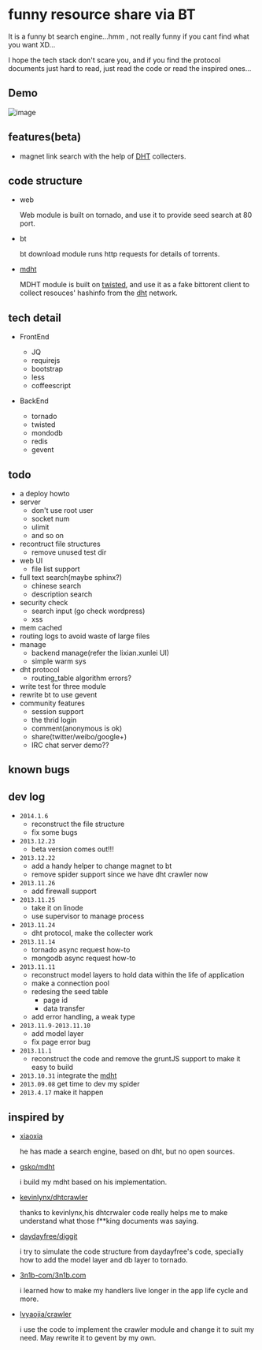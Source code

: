 # funny resource share via BT

It is a funny bt search engine...hmm , not really funny if you cant find what you want XD...

I hope the tech stack don't scare you, and if you find the protocol documents just hard to read, just read the code or read the inspired ones...

Demo
--------
![image](https://raw.github.com/zhkzyth/BT-Share/master/raw/bt-share-demo.png)


features(beta)
--------
- magnet link search with the help of [DHT][4] collecters.


code structure
-------------
- web

   Web module is built on tornado, and use it to provide seed search at 80 port.
- bt

   bt download module runs http requests for details of torrents.
- [mdht][12]

   MDHT module is built on [twisted][3], and use it as a fake bittorent client to collect resouces' hashinfo from the [dht][4] network.


tech detail
-----------
- FrontEnd
  - JQ
  - requirejs
  - bootstrap
  - less
  - coffeescript

- BackEnd
  - tornado
  - twisted
  - mondodb
  - redis
  - gevent


todo
----
* a deploy howto
* server
  * don't use root user
  * socket num
  * ulimit
  * and so on
* recontruct file structures
  * remove unused test dir
* web UI
  * file list support
* full text search(maybe sphinx?)
  * chinese search
  * description search
* security check
  * search input (go check wordpress)
  * xss
* mem cached
* routing logs to avoid waste of large files
* manage
  * backend manage(refer the lixian.xunlei UI)
  * simple warm sys
* dht protocol
  * routing_table algorithm errors?
* write test for three module
* rewrite bt to use gevent
* community features
  * session support
  * the thrid login
  * comment(anonymous is ok)
  * share(twitter/weibo/google+)
  * IRC chat server demo??


known bugs
---------


dev log
-----------
* `2014.1.6`
   * reconstruct the file structure
   * fix some bugs
* `2013.12.23`
   * beta version comes out!!!
* `2013.12.22`
   * add a handy helper to change magnet to bt
   * remove spider support since we have dht crawler now
* `2013.11.26`
   * add firewall support
* `2013.11.25`
   * take it on linode
   * use supervisor to manage process
* `2013.11.24`
  * dht protocol, make the collecter work
* `2013.11.14`
  * tornado async request how-to
  * mongodb async request how-to
* `2013.11.11`
  * reconstruct model layers to hold data within the life of application
  * make a connection pool
  * redesing the seed table
    * page id
    * data transfer
  * add error handling, a weak type
* `2013.11.9-2013.11.10`
  * add model layer
  * fix page error bug
* `2013.11.1`
  * reconstruct the code and remove the gruntJS support to make it easy to build
* `2013.10.31` integrate the [mdht][1]
* `2013.09.08` get time to dev my spider
* `2013.4.17`  make it happen


inspired by
-----------
- [xiaoxia][2]

   he has made a search engine, based on dht, but no open sources.
- [gsko/mdht][6]

   i build my mdht based on his implementation.
- [kevinlynx/dhtcrawler][7]

    thanks to kevinlynx,his dhtcrwaler code really helps me to make understand what those f**king documents was saying.
- [daydayfree/diggit][8]

   i try to simulate the code structure from daydayfree's code, specially how to add the model layer and db layer to tornado.
- [3n1b-com/3n1b.com][9]

   i learned how to make my handlers live longer in the app life cycle and more.
- [lvyaojia/crawler][10]

   i use the code to implement the crawler module and change it to suit my need.
   May rewrite it to gevent by my own.


[1]: https://github.com/zhkzyth/mdht
[2]: http://xiaoxia.org/2013/05/11/magnet-search-engine/
[3]: http://en.wikipedia.org/wiki/Twisted_%28software%29
[4]: http://www.bittorrent.org/beps/bep_0005.html
[6]: https://github.com/gsko/mdht
[7]: https://github.com/kevinlynx/dhtcrawler
[8]: https://github.com/daydayfree/diggit
[9]: https://github.com/3n1b-com/3n1b.com
[10]: https://github.com/lvyaojia/crawler
[11]: https://github.com/zhkzyth/a-super-fast-crawler
[12]: https://github.com/zhkzyth/mdht
[13]: http://106.187.50.89:8880/
